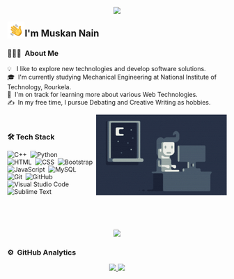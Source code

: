 <p align="center">
  <img src="https://capsule-render.vercel.app/api?text=Hello!%20That's%20me%20😉&animation=fadeIn&type=waving&color=gradient&height=160&section=header"/>
</p>

<img alt="Night Coding" src="https://raw.githubusercontent.com/AVS1508/AVS1508/master/assets/Hand%20Wave.gif" width='40' align="left"/><h2>I'm Muskan Nain</h2>

### 👨🏻‍💻 &nbsp;About Me

💡 &nbsp; I like to explore new technologies and develop software solutions.\
🎓 &nbsp;I'm currently studying Mechanical Engineering at National Institute of Technology, Rourkela.\
🌱 &nbsp;I'm on track for learning more about various Web Technologies.\
✍️ &nbsp;In my free time, I pursue Debating and Creative Writing as hobbies.

<img alt="Night Coding" src="https://raw.githubusercontent.com/AVS1508/AVS1508/master/assets/Night-Coding.gif" align="right"/>
<br />

### 🛠 Tech Stack
![C++](https://img.shields.io/badge/-C++-05122A?style=flat&logo=C++&logoColor=FFA518)&nbsp;
![Python](https://img.shields.io/badge/-Python-05122A?style=flat&logo=Python&logoColor=FFA518)&nbsp;
<br />
![HTML](https://img.shields.io/badge/-HTML-05122A?style=flat&logo=HTML5)&nbsp;
![CSS](https://img.shields.io/badge/-CSS-05122A?style=flat&logo=CSS3&logoColor=1572B6)&nbsp;
![Bootstrap](https://img.shields.io/badge/-Bootstrap-05122A?style=flat&logo=bootstrap&logoColor=563D7C)
![JavaScript](https://img.shields.io/badge/-JavaScript-05122A?style=flat&logo=javascript)&nbsp;
![MySQL](https://img.shields.io/badge/-MySQL-05122A?style=flat&logo=MySQL)&nbsp;
<br />
![Git](https://img.shields.io/badge/-Git-05122A?style=flat&logo=git)&nbsp;
![GitHub](https://img.shields.io/badge/-GitHub-05122A?style=flat&logo=github)&nbsp;
![Visual Studio Code](https://img.shields.io/badge/-Visual%20Studio%20Code-05122A?style=flat&logo=visual-studio-code&logoColor=007ACC)&nbsp;
![Sublime Text](https://img.shields.io/badge/-Sublime%20Text-05122A?style=flat&logo=sublime-text&logoColor=FFA518)&nbsp;

<br />
<br />
<br />
<p align="center">
  <img src="https://quotes-github-readme.vercel.app/api?type=horizontal&theme=dark"/>
</p>


### ⚙️ &nbsp;GitHub Analytics

<p align="center">
<a href="https://github.com/nainmuskan">
  <img height="180em" src="https://github-readme-stats-eight-theta.vercel.app/api?username=nainmuskan&show_icons=true&theme=algolia&include_all_commits=true&count_private=true"/>
  <img height="180em" src="https://github-readme-stats-eight-theta.vercel.app/api/top-langs/?username=nainmuskan&layout=compact&langs_count=8&theme=algolia"/>
</a>
</p>

<!--
### Hi there 👋 I'm Muskan Nain
![Java](https://img.shields.io/badge/-Java-05122A?style=flat&logo=Java&logoColor=FFA518)&nbsp;
![Unity3D](https://img.shields.io/badge/-Unity3D-05122A?style=flat&logo=Unity3D&logoColor=FFA518)&nbsp;
![C#](https://img.shields.io/badge/C%23%20-05122A?style=flat&logo=c-sharp&logoColor=FFA518)&nbsp
![PHP](https://img.shields.io/badge/-PHP-05122A?style=flat&logo=php)&nbsp;
![CodeIgniter](https://img.shields.io/badge/-CodeIgniter-05122A?style=flat&logo=CodeIgniter)&nbsp;
![jQuery](https://img.shields.io/badge/-jQuery-05122A?style=flat&logo=jQuery)&nbsp;
![React](https://img.shields.io/badge/-React-05122A?style=flat&logo=react)&nbsp;
![Node.js](https://img.shields.io/badge/-Node.js-05122A?style=flat&logo=node.js)&nbsp;
![Eclipse](https://img.shields.io/badge/-Eclipse-05122A?style=flat&logo=eclipse-ide&logoColor=2C2255)&nbsp;
![NetBeans](https://img.shields.io/badge/-NetBeans-05122A?style=flat&logo=NetBeans-ide&logoColor=2C2255)


## 🔥 Streak Stats

| Stats    | Streak    |
| :---: | :---: |
|<a href="https://github.com/nainmuskan"><img alt="Muskan's Github Stats" src="https://github-readme-stats.vercel.app/api?username=nainmuskan&show_icons=true&count_private=true&title_color=f69673&icon_color=1b93c9&show_owner=true" height="190px"/></a>|<img src="https://github-readme-streak-stats.herokuapp.com/?user=nainmuskan&title_color=f69673&icon_color=1b93c9&show_owner=true" alt="Muskan's Streak"/>|

<!--
**nainmuskan/nainmuskan** is a ✨ _special_ ✨ repository because its `README.md` (this file) appears on your GitHub profile.

Here are some ideas to get you started:

- 🔭 I’m currently working on ...
- 🌱 I’m currently learning ...
- 👯 I’m looking to collaborate on ...
- 🤔 I’m looking for help with ...
- 💬 Ask me about ...
- 📫 How to reach me: ...
- 😄 Pronouns: ...
- ⚡ Fun fact: ...
-->


